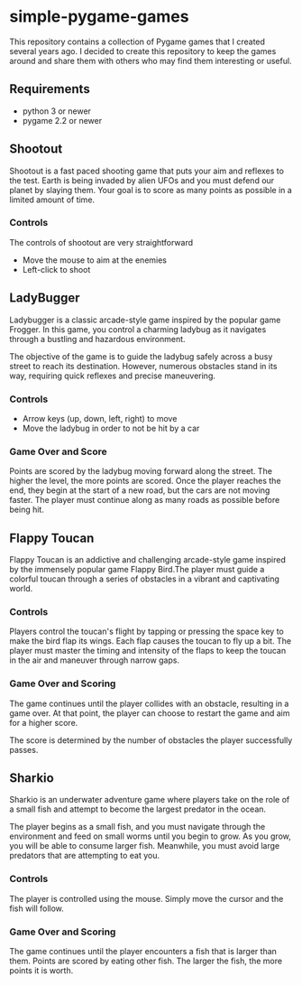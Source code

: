 # simple-pygame-games

This repository contains a collection of Pygame games that I created several years ago.
I decided to create this repository to keep the games around and share them with others who may find them interesting or
useful.

## Requirements

- python 3 or newer
- pygame 2.2 or newer

## Shootout

Shootout is a fast paced shooting game that puts your aim and reflexes to the test. Earth is being invaded by alien UFOs
and you must defend our planet by slaying them. Your goal is to score as many points as possible in a limited amount of 
time.

### Controls
The controls of shootout are very straightforward
- Move the mouse to aim at the enemies
- Left-click to shoot

## LadyBugger

Ladybugger is a classic arcade-style game inspired by the popular game Frogger. In this game, you control a charming
ladybug as it navigates through a bustling and hazardous environment.

The objective of the game is to guide the ladybug safely across a busy street to reach its destination. However,
numerous obstacles stand in its way, requiring quick reflexes and precise maneuvering.

### Controls

- Arrow keys (up, down, left, right) to move
- Move the ladybug in order to not be hit by a car

### Game Over and Score

Points are scored by the ladybug moving forward along the street. The higher the level, the more points are scored. Once
the player reaches the end, they begin at the start of a new road, but the cars are not moving faster. The player must
continue along as many roads as possible before being hit.

## Flappy Toucan

Flappy Toucan is an addictive and challenging arcade-style game inspired by the immensely popular game Flappy Bird.The
player must guide a colorful toucan through a series of obstacles in a vibrant and captivating world.

### Controls

Players control the toucan's flight by tapping or pressing the space key to make the bird flap its wings. Each flap
causes the toucan to fly up a bit. The player must master the timing and intensity of the flaps to keep the toucan in
the air and maneuver through narrow gaps.

### Game Over and Scoring

The game continues until the player collides with an obstacle, resulting in a game over. At that point, the player can
choose to restart the game and aim for a higher score.

The score is determined by the number of obstacles the player successfully passes.

## Sharkio

Sharkio is an underwater adventure game where players take on the role of a small fish and attempt to become the largest
predator in the ocean.

The player begins as a small fish, and you must navigate through the environment and feed on small worms until you begin
to grow. As you grow, you will be able to consume larger fish. Meanwhile, you must avoid large predators that are
attempting to eat you.

### Controls

The player is controlled using the mouse. Simply move the cursor and the fish will follow.

### Game Over and Scoring

The game continues until the player encounters a fish that is larger than them. Points are scored by eating other fish.
The larger the fish, the more points it is worth.